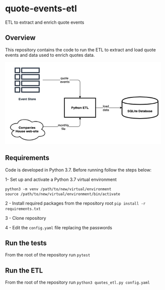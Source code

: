 # quote-events-etl
ETL to extract and enrich quote events


## Overview

This repository contains the code to run the ETL to extract and load quote events and data used to 
enrich quotes data.

![diagram](img/diagram.jpg)

## Requirements

Code is developed in Python 3.7. Before running follow the steps below:

1- Set up and activate a Python 3.7 virtual environment
```
python3 -m venv /path/to/new/virtual/environment
source /path/to/new/virtual/environment/bin/activate
```

2 - Install required packages from the repository root
``
pip install -r requirements.txt
``

3 - Clone repository

4 - Edit the ``config.yaml`` file replacing the passwords


## Run the tests
From the root of the repository run ``pytest``


## Run the ETL
From the root of the repository run ``python3 quotes_etl.py config.yaml``
